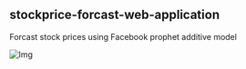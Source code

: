 ## stockprice-forcast-web-application

Forcast stock prices using Facebook prophet additive model

![Img](https://github.com/tizbid/stockprice-forcast-web-application/blob/master/img.gif)
